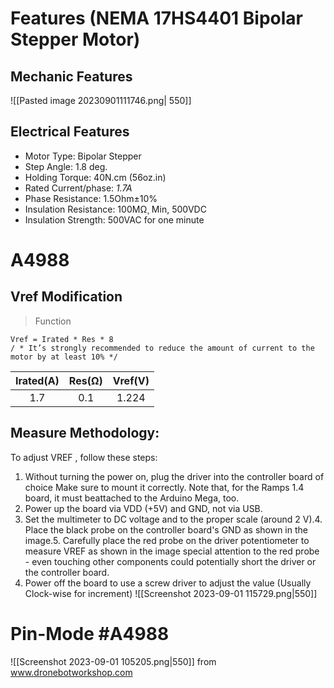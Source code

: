 
# Features (NEMA 17HS4401 Bipolar Stepper Motor)

##   Mechanic Features

![[Pasted image 20230901111746.png| 550]]

## Electrical Features

- Motor Type: Bipolar Stepper
- Step Angle: 1.8 deg.
- Holding Torque: 40N.cm (56oz.in)
- Rated Current/phase: *1.7A*
- Phase Resistance: 1.5Ohm±10%
- Insulation Resistance: 100MΩ¸ Min, 500VDC
- Insulation Strength: 500VAC for one minute
# A4988 

## Vref  Modification

>Function 

```
Vref = Irated * Res * 8
/ * It’s strongly recommended to reduce the amount of current to the motor by at least 10% */
```

|Irated(A) | Res(Ω) | Vref(V) |
|:---:| :---:| :---:|
|    1.7  |  0.1   |    1.224  |

## Measure Methodology:

To adjust VREF , follow these steps:
1. Without turning the power on, plug the driver into the controller board of choice
Make sure to mount it correctly. Note that, for the Ramps 1.4 board, it must beattached to the Arduino Mega, too.
2. Power up the board  via VDD (+5V) and GND, not via USB.
3. Set the multimeter to DC voltage and to the proper scale (around 2 V).4. Place the black probe on the controller board's GND as shown in the image.5. Carefully place the red probe on the driver potentiometer to measure VREF as shown in the image special attention to the red probe - even touching other components could potentially short the driver or the controller board.
4. Power off the board to use a screw driver to adjust the value (Usually Clock-wise for increment)
![[Screenshot 2023-09-01 115729.png|550]]


# Pin-Mode #A4988
![[Screenshot 2023-09-01 105205.png|550]] 
from www.dronebotworkshop.com 


